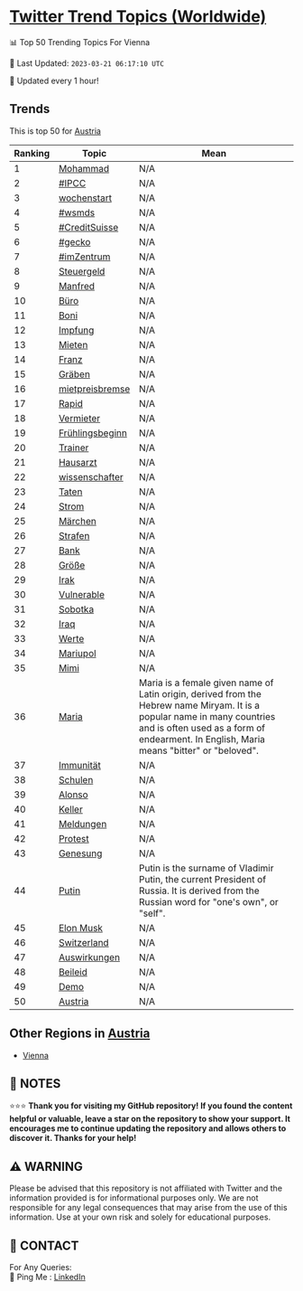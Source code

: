 [Twitter Trend Topics (Worldwide)](https://github.com/ErcinDedeoglu/Twitter-Trend-Topics)
==========


📊 Top 50 Trending Topics For Vienna

📆 Last Updated: `2023-03-21 06:17:10 UTC`

🔧 Updated every 1 hour!


## Trends

This is top 50 for [Austria](</Austria>)

| Ranking | Topic | Mean |
| ------- | ------------ | ------------ |
| 1 | [Mohammad](http://twitter.com/search?q=Mohammad) | N/A |
| 2 | [#IPCC](http://twitter.com/search?q=%23IPCC) | N/A |
| 3 | [wochenstart](http://twitter.com/search?q=wochenstart) | N/A |
| 4 | [#wsmds](http://twitter.com/search?q=%23wsmds) | N/A |
| 5 | [#CreditSuisse](http://twitter.com/search?q=%23CreditSuisse) | N/A |
| 6 | [#gecko](http://twitter.com/search?q=%23gecko) | N/A |
| 7 | [#imZentrum](http://twitter.com/search?q=%23imZentrum) | N/A |
| 8 | [Steuergeld](http://twitter.com/search?q=Steuergeld) | N/A |
| 9 | [Manfred](http://twitter.com/search?q=Manfred) | N/A |
| 10 | [Büro](http://twitter.com/search?q=B%c3%bcro) | N/A |
| 11 | [Boni](http://twitter.com/search?q=Boni) | N/A |
| 12 | [Impfung](http://twitter.com/search?q=Impfung) | N/A |
| 13 | [Mieten](http://twitter.com/search?q=Mieten) | N/A |
| 14 | [Franz](http://twitter.com/search?q=Franz) | N/A |
| 15 | [Gräben](http://twitter.com/search?q=Gr%c3%a4ben) | N/A |
| 16 | [mietpreisbremse](http://twitter.com/search?q=mietpreisbremse) | N/A |
| 17 | [Rapid](http://twitter.com/search?q=Rapid) | N/A |
| 18 | [Vermieter](http://twitter.com/search?q=Vermieter) | N/A |
| 19 | [Frühlingsbeginn](http://twitter.com/search?q=Fr%c3%bchlingsbeginn) | N/A |
| 20 | [Trainer](http://twitter.com/search?q=Trainer) | N/A |
| 21 | [Hausarzt](http://twitter.com/search?q=Hausarzt) | N/A |
| 22 | [wissenschafter](http://twitter.com/search?q=wissenschafter) | N/A |
| 23 | [Taten](http://twitter.com/search?q=Taten) | N/A |
| 24 | [Strom](http://twitter.com/search?q=Strom) | N/A |
| 25 | [Märchen](http://twitter.com/search?q=M%c3%a4rchen) | N/A |
| 26 | [Strafen](http://twitter.com/search?q=Strafen) | N/A |
| 27 | [Bank](http://twitter.com/search?q=Bank) | N/A |
| 28 | [Größe](http://twitter.com/search?q=Gr%c3%b6%c3%9fe) | N/A |
| 29 | [Irak](http://twitter.com/search?q=Irak) | N/A |
| 30 | [Vulnerable](http://twitter.com/search?q=Vulnerable) | N/A |
| 31 | [Sobotka](http://twitter.com/search?q=Sobotka) | N/A |
| 32 | [Iraq](http://twitter.com/search?q=Iraq) | N/A |
| 33 | [Werte](http://twitter.com/search?q=Werte) | N/A |
| 34 | [Mariupol](http://twitter.com/search?q=Mariupol) | N/A |
| 35 | [Mimi](http://twitter.com/search?q=Mimi) | N/A |
| 36 | [Maria](http://twitter.com/search?q=Maria) | Maria is a female given name of Latin origin, derived from the Hebrew name Miryam. It is a popular name in many countries and is often used as a form of endearment. In English, Maria means "bitter" or "beloved". |
| 37 | [Immunität](http://twitter.com/search?q=Immunit%c3%a4t) | N/A |
| 38 | [Schulen](http://twitter.com/search?q=Schulen) | N/A |
| 39 | [Alonso](http://twitter.com/search?q=Alonso) | N/A |
| 40 | [Keller](http://twitter.com/search?q=Keller) | N/A |
| 41 | [Meldungen](http://twitter.com/search?q=Meldungen) | N/A |
| 42 | [Protest](http://twitter.com/search?q=Protest) | N/A |
| 43 | [Genesung](http://twitter.com/search?q=Genesung) | N/A |
| 44 | [Putin](http://twitter.com/search?q=Putin) | Putin is the surname of Vladimir Putin, the current President of Russia. It is derived from the Russian word for "one's own", or "self". |
| 45 | [Elon Musk](http://twitter.com/search?q=Elon+Musk) | N/A |
| 46 | [Switzerland](http://twitter.com/search?q=Switzerland) | N/A |
| 47 | [Auswirkungen](http://twitter.com/search?q=Auswirkungen) | N/A |
| 48 | [Beileid](http://twitter.com/search?q=Beileid) | N/A |
| 49 | [Demo](http://twitter.com/search?q=Demo) | N/A |
| 50 | [Austria](http://twitter.com/search?q=Austria) | N/A |



## Other Regions in [Austria](</Austria>)

* [Vienna](</Austria/Vienna.md>)



## 📝 NOTES

⭐⭐⭐ **Thank you for visiting my GitHub repository! If you found the content helpful or valuable, leave a star on the repository to show your support. It encourages me to continue updating the repository and allows others to discover it. Thanks for your help!**


## ⚠️ WARNING

Please be advised that this repository is not affiliated with Twitter and the information provided is for informational purposes only. We are not responsible for any legal consequences that may arise from the use of this information. Use at your own risk and solely for educational purposes.


## 📨 CONTACT

 For Any Queries:  
            🏓 Ping Me : [LinkedIn](https://www.linkedin.com/in/ercindedeoglu/)
